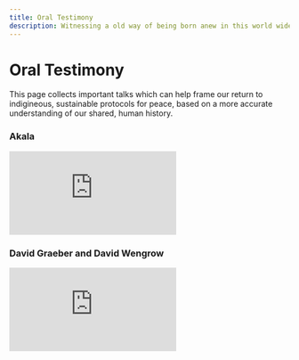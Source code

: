 ```yaml
---
title: Oral Testimony
description: Witnessing a old way of being born anew in this world wide web of light
---
```


# Oral Testimony

This page collects important talks which can help frame our return to indigineous, sustainable protocols for peace, based on a more accurate understanding of our shared, human history.

### Akala

<iframe class="video-frame" src="https://www.youtube-nocookie.com/embed/WUtAxUQjwB4" frameborder="0" allow="accelerometer; autoplay; encrypted-media; gyroscope; picture-in-picture" allowfullscreen></iframe>

### David Graeber and David Wengrow

<iframe class="video-frame" src="https://www.youtube-nocookie.com/embed/EvUzdJSK4x8" frameborder="0" allow="accelerometer; autoplay; encrypted-media; gyroscope; picture-in-picture" allowfullscreen></iframe>

